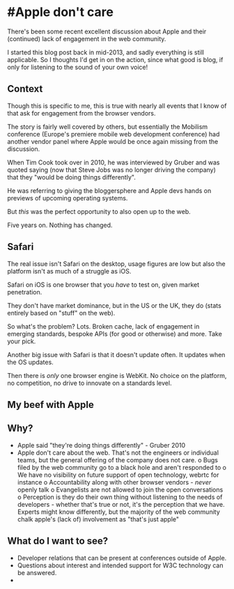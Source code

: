 # #Apple don't care

There's been some recent excellent discussion about Apple and their (continued) lack of engagement in the web community. 

I started this blog post back in mid-2013, and sadly everything is still applicable. So I thoughts I'd get in on the action, since what good is blog, if only for listening to the sound of your own voice!

## Context

Though this is specific to me, this is true with nearly all events that I know of that ask for engagement from the browser vendors.

The story is fairly well covered by others, but essentially the Mobilism conference (Europe's premiere mobile web development conference) had another vendor panel where Apple would be once again missing from the discussion.

When Tim Cook took over in 2010, he was interviewed by Gruber and was quoted saying (now that Steve Jobs was no longer driving the company) that they "would be doing things differently".

He was referring to giving the bloggersphere and Apple devs hands on previews of upcoming operating systems.

But *this* was the perfect opportunity to also open up to the web.

Five years on. Nothing has changed.

## Safari

The real issue isn't Safari on the desktop, usage figures are low but also the platform isn't as much of a struggle as iOS.

Safari on iOS is one browser that you *have* to test on, given market penetration.

They don't have market dominance, but in the US or the UK, they do (stats entirely based on "stuff" on the web).

So what's the problem? Lots. Broken cache, lack of engagement in emerging standards, bespoke APIs (for good or otherwise) and more. Take your pick.

Another big issue with Safari is that it doesn't update often. It updates when the OS updates.

Then there is *only* one browser engine is WebKit. No choice on the platform, no competition, no drive to innovate on a standards level.

## My beef with Apple

## Why?

- Apple said "they're doing things differently" - Gruber 2010
- Apple don't care about the web. That's not the engineers or individual teams, but the general offering of the company does not care.
  o Bugs filed by the web community go to a black hole and aren't responded to
  o We have no visibility on future support of open technology, webrtc for instance
  o Accountability along with other browser vendors - *never* openly talk
  o Evangelists are not allowed to join the open conversations
  o Perception is they do their own thing without listening to the needs of developers - whether that's true or not, it's the perception that we have. Experts might know differently, but the majority of the web community chalk apple's (lack of) involvement as "that's just apple"

## What do I want to see?

- Developer relations that can be present at conferences outside of Apple.
- Questions about interest and intended support for W3C technology can be answered.
- 
